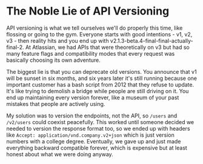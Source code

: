 ---
---
# The Noble Lie of API Versioning

API versioning is what we tell ourselves we'll do properly this time, like flossing or going to the gym. Everyone starts with good intentions - v1, v2, v3 - then reality hits and you end up with v2.1.3-beta.4-final-final-actually-final-2. At Atlassian, we had APIs that were theoretically on v3 but had so many feature flags and compatibility modes that every request was basically choosing its own adventure.

The biggest lie is that you can deprecate old versions. You announce that v1 will be sunset in six months, and six years later it's still running because one important customer has a bash script from 2012 that they refuse to update. It's like trying to demolish a bridge while people are still driving on it. You end up maintaining every version forever, like a museum of your past mistakes that people are actively using.

My solution was to version the endpoints, not the API, so `/users` and `/v2/users` could coexist peacefully. This worked until someone decided we needed to version the response format too, so we ended up with headers like `Accept: application/vnd.company.v2+json` which is just version numbers with a college degree. Eventually, we gave up and just made everything backward compatible forever, which is expensive but at least honest about what we were doing anyway.

